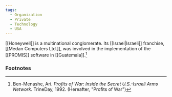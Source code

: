 ```yaml
---
tags:
  - Organization
  - Private
  - Technology
  - USA
---
```

[[Honeywell]] is a multinational conglomerate. Its [[Israel|Israeli]] franchise, [[Medan Computers Ltd.]], was involved in the implementation of the [[PROMIS]] software in [[Guatemala]].[^1]

### Footnotes
[^1]: Ben-Menashe, Ari. *Profits of War: Inside the Secret U.S.-Israeli Arms Network*. TrineDay, 1992. (Hereafter, "Profits of War")
